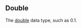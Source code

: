 Double
------

The [double](https://docs.oracle.com/javase/tutorial/java/nutsandbolts/datatypes.html) data type, such as 0.1.

